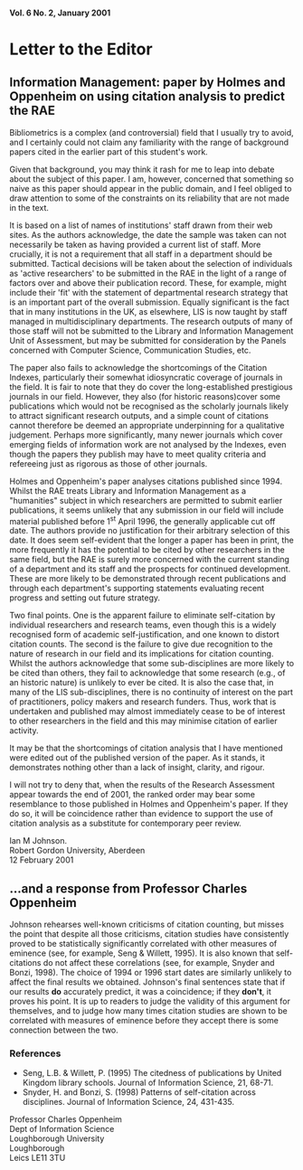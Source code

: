 ####  Vol. 6 No. 2, January 2001



# Letter to the Editor

## Information Management: paper by Holmes and Oppenheim on using citation analysis to predict the RAE

Bibliometrics is a complex (and controversial) field that I usually try to avoid, and I certainly could not claim any familiarity with the range of background papers cited in the earlier part of this student's work.

Given that background, you may think it rash for me to leap into debate about the subject of this paper. I am, however, concerned that something so naive as this paper should appear in the public domain, and I feel obliged to draw attention to some of the constraints on its reliability that are not made in the text.

It is based on a list of names of institutions' staff drawn from their web sites. As the authors acknowledge, the date the sample was taken can not necessarily be taken as having provided a current list of staff. More crucially, it is not a requirement that all staff in a department should be submitted. Tactical decisions will be taken about the selection of individuals as 'active researchers' to be submitted in the RAE in the light of a range of factors over and above their publication record. These, for example, might include their 'fit' with the statement of departmental research strategy that is an important part of the overall submission. Equally significant is the fact that in many institutions in the UK, as elsewhere, LIS is now taught by staff managed in multidisciplinary departments. The research outputs of many of those staff will not be submitted to the Library and Information Management Unit of Assessment, but may be submitted for consideration by the Panels concerned with Computer Science, Communication Studies, etc.

The paper also fails to acknowledge the shortcomings of the Citation Indexes, particularly their somewhat idiosyncratic coverage of journals in the field. It is fair to note that they do cover the long-established prestigious journals in our field. However, they also (for historic reasons)cover some publications which would not be recognised as the scholarly journals likely to attract significant research outputs, and a simple count of citations cannot therefore be deemed an appropriate underpinning for a qualitative judgement. Perhaps more significantly, many newer journals which cover emerging fields of information work are not analysed by the Indexes, even though the papers they publish may have to meet quality criteria and refereeing just as rigorous as those of other journals.

Holmes and Oppenheim's paper analyses citations published since 1994. Whilst the RAE treats Library and Information Management as a "humanities" subject in which researchers are permitted to submit earlier publications, it seems unlikely that any submission in our field will include material published before 1<sup>st</sup> April 1996, the generally applicable cut off date. The authors provide no justification for their arbitrary selection of this date. It does seem self-evident that the longer a paper has been in print, the more frequently it has the potential to be cited by other researchers in the same field, but the RAE is surely more concerned with the current standing of a department and its staff and the prospects for continued development. These are more likely to be demonstrated through recent publications and through each department's supporting statements evaluating recent progress and setting out future strategy.

Two final points. One is the apparent failure to eliminate self-citation by individual researchers and research teams, even though this is a widely recognised form of academic self-justification, and one known to distort citation counts. The second is the failure to give due recognition to the nature of research in our field and its implications for citation counting. Whilst the authors acknowledge that some sub-disciplines are more likely to be cited than others, they fail to acknowledge that some research (e.g., of an historic nature) is unlikely to ever be cited. It is also the case that, in many of the LIS sub-disciplines, there is no continuity of interest on the part of practitioners, policy makers and research funders. Thus, work that is undertaken and published may almost immediately cease to be of interest to other researchers in the field and this may minimise citation of earlier activity.

It may be that the shortcomings of citation analysis that I have mentioned were edited out of the published version of the paper. As it stands, it demonstrates nothing other than a lack of insight, clarity, and rigour.

I will not try to deny that, when the results of the Research Assessment appear towards the end of 2001, the ranked order may bear some resemblance to those published in Holmes and Oppenheim's paper. If they do so, it will be coincidence rather than evidence to support the use of citation analysis as a substitute for contemporary peer review.

Ian M Johnson.  
Robert Gordon University, Aberdeen  
12 February 2001

## ...and a response from Professor Charles Oppenheim

Johnson rehearses well-known criticisms of citation counting, but misses the point that despite all those criticisms, citation studies have consistently proved to be statistically significantly correlated with other measures of eminence (see, for example, Seng & Willett, 1995). It is also known that self-citations do not affect these correlations (see, for example, Snyder and Bonzi, 1998). The choice of 1994 or 1996 start dates are similarly unlikely to affect the final results we obtained. Johnson's final sentences state that if our results **do** accurately predict, it was a coincidence; if they **don't**, it proves his point. It is up to readers to judge the validity of this argument for themselves, and to judge how many times citation studies are shown to be correlated with measures of eminence before they accept there is some connection between the two.

### References

*   Seng, L.B. & Willett, P. (1995) The citedness of publications by United Kingdom library schools. Journal of Information Science, 21, 68-71.
*   Snyder, H. and Bonzi, S. (1998) Patterns of self-citation across disciplines. Journal of Information Science, 24, 431-435.

Professor Charles Oppenheim  
Dept of Information Science  
Loughborough University  
Loughborough  
Leics LE11 3TU